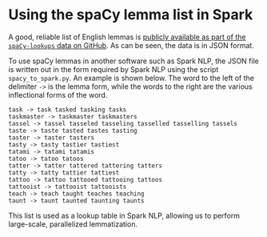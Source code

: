 # Using the spaCy lemma list in Spark
A good, reliable list of English lemmas is [publicly available as part of the `spaCy-lookups` data on GitHub](https://github.com/explosion/spacy-lookups-data/tree/master/spacy_lookups_data/data). As can be seen, the data is in JSON format.

To use spaCy lemmas in another software such as Spark NLP, the JSON file is written out in the form required by Spark NLP using the script `spacy_to_spark.py`. An example is shown below. The word to the left of the delimiter `->` is the lemma form, while the words to the right are the various inflectional forms of the word.

```
task -> task tasked tasking tasks
taskmaster -> taskmaster taskmasters
tassel -> tassel tasseled tasseling tasselled tasselling tassels
taste -> taste tasted tastes tasting
taster -> taster tasters
tasty -> tasty tastier tastiest
tatami -> tatami tatamis
tatoo -> tatoo tatoos
tatter -> tatter tattered tattering tatters
tatty -> tatty tattier tattiest
tattoo -> tattoo tattooed tattooing tattoos
tattooist -> tattooist tattooists
teach -> teach taught teaches teaching
taunt -> taunt taunted taunting taunts
```

This list is used as a lookup table in Spark NLP, allowing us to perform large-scale, parallelized lemmatization.
